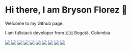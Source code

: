 <h1>Hi there, I am Bryson Florez 👋</h1>

<p>Welcome to my Github page.</p>
<p>I am fullstack developer from 🇨🇴 Bogotá, Colombia</p>

<a>
  <img src="https://img.shields.io/badge/react-61DAFB.svg?&style=for-the-badge&logo=react&logoColor=white" />
</a>
<a>
  <img src="https://img.shields.io/badge/react router-CA4245.svg?&style=for-the-badge&logo=react-router&logoColor=white" />
</a>
<a>
  <img src="https://img.shields.io/badge/git-F05032.svg?&style=for-the-badge&logo=git&logoColor=white" />
</a>
<a>
  <img src="https://img.shields.io/badge/html-E34F26.svg?&style=for-the-badge&logo=html5&logoColor=white" />
</a>
<a>
  <img src="https://img.shields.io/badge/npm-CB3837.svg?&style=for-the-badge&logo=npm&logoColor=white" />
</a>
<a>
  <img src="https://img.shields.io/badge/styled components-DB7093.svg?&style=for-the-badge&logo=styled-components&logoColor=white" />
</a>
<a>
  <img src="https://img.shields.io/badge/nodejs-339933.svg?&style=for-the-badge&logo=node.js&logoColor=white" />
</a>
<a>
  <img src="https://img.shields.io/badge/nodemon-76D04B.svg?&style=for-the-badge&logo=nodemon&logoColor=white" />
</a>
<a>
  <img src="https://img.shields.io/badge/typescript-3178C6.svg?&style=for-the-badge&logo=typescript&logoColor=white" />
</a>
<a>
  <img src="https://img.shields.io/badge/angular-DD0031.svg?&style=for-the-badge&logo=angular&logoColor=white" />
</a>
